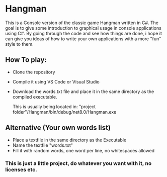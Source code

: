 # Hangman
This is a Console version of the classic game Hangman written in C#.
The goal is to give some introduction to graphical usage in console applications using C#. 
By going through the code and see how things are done, i hope it can give you ideas of how
to write your own applications with a more "fun" style to them.

## How To play: 
* Clone the repository
* Compile it using VS Code or Visual Studio
* Download the words.txt file and place it in the same directory as the compiled executable.
  
  This is usually being located in: "project folder"/Hangman/bin/debug/net8.0/Hangman.exe

## Alternative (Your own words list)
* Place a textfile in the same directory as the Executable
* Name the textfile "words.txt"
* Fill it with random words, one word per line, no whitespaces allowed


### This is just a little project, do whatever you want with it, no licenses etc.
